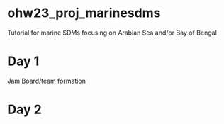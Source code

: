 # ohw23_proj_marinesdms
Tutorial for marine SDMs focusing on Arabian Sea and/or Bay of Bengal

# Day 1

Jam Board/team formation

# Day 2
